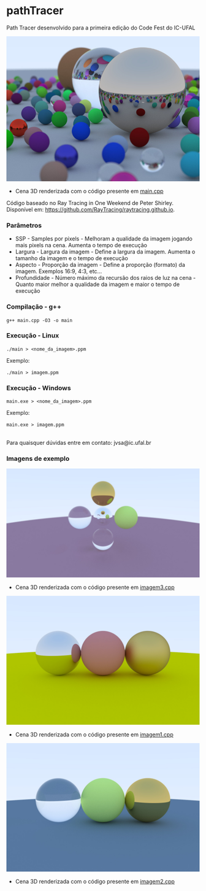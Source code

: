 # pathTracer
Path Tracer desenvolvido para a primeira edição do Code Fest do IC-UFAL

![Imagem de exemplo](/imgs/Exemplo.jpg "Imagem de Exemplo")  
* Cena 3D renderizada com o código presente em [main.cpp][1]

[1]: https://github.com/jVictorSA/pathTracer/blob/main/main.cpp/ "Title"

Código baseado no Ray Tracing in One Weekend de Peter Shirley.  
Disponível em: https://github.com/RayTracing/raytracing.github.io.

### Parâmetros
* SSP - Samples por pixels - Melhoram a qualidade da imagem jogando mais pixels na cena. Aumenta o tempo de execução  
* Largura - Largura da imagem - Define a largura da imagem. Aumenta o tamanho da imagem e o tempo de execução  
* Aspecto - Proporção da imagem - Define a proporção (formato) da imagem. Exemplos 16:9, 4:3, etc...  
* Profundidade - Número máximo da recursão dos raios de luz na cena - Quanto maior melhor a qualidade da imagem e maior o tempo de execução  


### Compilação - g++
```
g++ main.cpp -O3 -o main
```

### Execução - Linux
```
./main > <nome_da_imagem>.ppm
```
Exemplo:
```
./main > imagem.ppm
```

### Execução - Windows
```
main.exe > <nome_da_imagem>.ppm
```
Exemplo:
```
main.exe > imagem.ppm
```
<br>
Para quaisquer dúvidas entre em contato: jvsa@ic.ufal.br  

### Imagens de exemplo
![Imagem de exemplo 2](/imgs/imagem3.jpg "Imagem de Exemplo 2")  
* Cena 3D renderizada com o código presente em [imagem3.cpp][2]

[2]: https://github.com/jVictorSA/pathTracer/blob/main/imagem3.cpp/ "Title"

![Imagem de exemplo 3](/imgs/imagem1.jpg "Imagem de Exemplo 3")  
* Cena 3D renderizada com o código presente em [imagem1.cpp][3]

[3]: https://github.com/jVictorSA/pathTracer/blob/main/imagem1.cpp/ "Title"

![Imagem de exemplo 4](/imgs/imagem2.jpg "Imagem de Exemplo 4")  
* Cena 3D renderizada com o código presente em [imagem2.cpp][4]

[4]: https://github.com/jVictorSA/pathTracer/blob/main/imagem2.cpp/ "Title"

